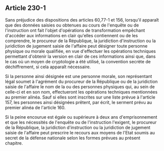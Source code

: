 Article 230-1
----
Sans préjudice des dispositions des articles 60,77-1 et 156, lorsqu'il apparaît
que des données saisies ou obtenues au cours de l'enquête ou de l'instruction
ont fait l'objet d'opérations de transformation empêchant d'accéder aux
informations en clair qu'elles contiennent ou de les comprendre, le procureur de
la République, la juridiction d'instruction ou la juridiction de jugement saisie
de l'affaire peut désigner toute personne physique ou morale qualifiée, en vue
d'effectuer les opérations techniques permettant d'obtenir la version en clair
de ces informations ainsi que, dans le cas où un moyen de cryptologie a été
utilisé, la convention secrète de déchiffrement, si cela apparaît nécessaire.

Si la personne ainsi désignée est une personne morale, son représentant légal
soumet à l'agrément du procureur de la République ou de la juridiction saisie de
l'affaire le nom de la ou des personnes physiques qui, au sein de celle-ci et en
son nom, effectueront les opérations techniques mentionnées au premier alinéa.
Sauf si elles sont inscrites sur une liste prévue à l'article 157, les personnes
ainsi désignées prêtent, par écrit, le serment prévu au premier alinéa de
l'article 160.

Si la peine encourue est égale ou supérieure à deux ans d'emprisonnement et que
les nécessités de l'enquête ou de l'instruction l'exigent, le procureur de la
République, la juridiction d'instruction ou la juridiction de jugement saisie de
l'affaire peut prescrire le recours aux moyens de l'Etat soumis au secret de la
défense nationale selon les formes prévues au présent chapitre.
